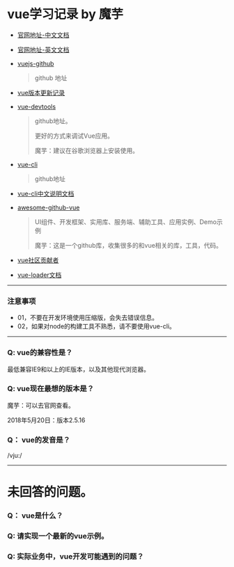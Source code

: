 # vue学习记录 by 魔芋

- [官网地址-中文文档](http://cn.vuejs.org/v2/guide/)

- [官网地址-英文文档](http://vuejs.org/v2/guide/)

- [vuejs-github](https://github.com/vuejs)
	>github 地址

- [vue版本更新记录](https://github.com/vuejs/vue/releases)
- [vue-devtools](https://github.com/vuejs/vue-devtools#vue-devtools)
	>github地址。
	>
	>更好的方式来调试Vue应用。
	>
	>魔芋：建议在谷歌浏览器上安装使用。
	
- [vue-cli](https://github.com/vuejs/vue-cli)
	>github地址

- [vue-cli中文说明文档](https://github.com/vuejs/vue-docs-zh-cn/blob/master/vue-cli/README.md#%E4%BB%8B%E7%BB%8D)


- [awesome-github-vue](https://github.com/opendigg/awesome-github-vue)
	>UI组件、开发框架、实用库、服务端、辅助工具、应用实例、Demo示例
	>
	>魔芋：这是一个github库，收集很多的和vue相关的库，工具，代码。

- [vue社区贡献者](https://github.com/orgs/vuejs/people)

- [vue-loader文档](https://vue-loader.vuejs.org/)

---
### 注意事项
- 01，不要在开发环境使用压缩版，会失去错误信息。
- 02，如果对node的构建工具不熟悉，请不要使用vue-cli。


---


### Q: vue的兼容性是？
最低兼容IE9和以上的IE版本，以及其他现代浏览器。

### Q: vue现在最想的版本是？
魔芋：可以去官网查看。

2018年5月20日：版本2.5.16




### Q： vue的发音是？
/vju:/



---


# 未回答的问题。

### Q： vue是什么？



### Q: 请实现一个最新的vue示例。

### Q: 实际业务中，vue开发可能遇到的问题？




